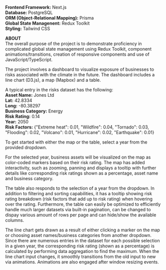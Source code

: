 **Frontend Framework:** Next.js  
**Database:** PostgreSQL  
**ORM (Object-Relational Mapping):** Prisma  
**Global State Managenent:** Redux Toolkit  
**Styling:** Tailwind CSS

**ABOUT**  
The overall purpose of the project is to demonstrate proficiency in complicated global state management using Redux Toolkit, component animations/transitions, creation of responsive components and use of JavaScript/TypeScript.

The project involves a dashboard to visualize exposure of businesses to risks associated with the climate in the future. The dashboard includes a line chart (D3.js), a map (Mapbox) and a table.

A typical entry in the risks dataset has the following:  
**Asset Name:** Jones Ltd  
**Lat:** 42.8334  
**Long:** -80.38297  
**Business Category:** Energy  
**Risk Rating:** 0.14  
**Year:** 2050  
**Risk Factors:** {"Extreme heat": 0.01, "Wildfire": 0.04, "Tornado": 0.03, "Flooding": 0.02, "Volcano": 0.01, "Hurricane": 0.02, "Earthquake": 0.01}

To get started with either the map or the table, select a year from the provided dropdown.

For the selected year, business assets will be visualized on the map as color-coded markers based on their risk rating. The map has added interactivity, such as zooming, panning and displays a tooltip with further details like corresponding risk ratings shown as a percentage, asset name and business category.

The table also responds to the selection of a year from the dropdown. In addition to filtering and sorting capabilities, it has a tooltip showing risk rating breakdown (risk factors that add up to risk rating) when hovering over the rating. Furthermore, the table can easily be optimized to efficiently handle much larger datasets via built-in pagination, can be changed to dispay various amount of rows per page and can hide/show the available columns.

The line chart gets drawn as a result of either clicking a marker on the map or choosing asset names/business categories from another dropdown. Since there are numerous entries in the dataset for each possible selection in a given year, the corresponding risk rating (shown as a percentage) is calculated by performing data aggregation to find the maximum. When the line chart input changes, it smoothly transitions from the old input to new via animations. Animations are also engaged after window resizing events.
